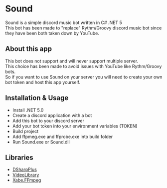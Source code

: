 # Sound
Sound is a simple discord music bot written in C# .NET 5  
This bot has been made to "replace" Rythm/Groovy discord music bot since they have been both taken down by YouTube.  

## About this app
This bot does not support and will never support multiple server.  
This choice has been made to avoid issues with YouTube like Rythm/Groovy bots.  
So if you want to use Sound on your server you will need to create your own bot token and host this app yourself.

## Installation & Usage
- Install .NET 5.0
- Create a discord application with a bot
- Add this bot to your discord server
- Add your bot token into your environment variables (TOKEN)
- Build project
- Add ffpmeg.exe and ffprobe.exe into build folder
- Run Sound.exe or Sound.dll

## Libraries
- [DSharpPlus](https://github.com/DSharpPlus/DSharpPlus)
- [VideoLibrary](https://github.com/omansak/libvideo)
- [Xabe.FFmpeg](https://github.com/tomaszzmuda/Xabe.FFmpeg)
